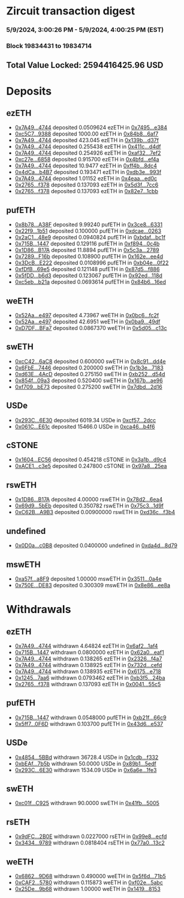 # Zircuit transaction digest
### 5/9/2024, 3:00:26 PM - 5/9/2024, 4:00:25 PM (EST)
### Block 19834431 to 19834714

## Total Value Locked: 2594416425.96 USD

# Deposits
## ezETH
- [0x7A49...4744](https://etherscan.io/address/0x7A493Be5c2ce014cD049Bf178a1ac0Db1B434744) deposited 0.0509624 ezETH in [0x7495...e384](https://etherscan.io/tx/0x7A493Be5c2ce014cD049Bf178a1ac0Db1B434744)
- [0xc5C7...9388](https://etherscan.io/address/0xc5C75cAF067Ae899a7EC10b86b5aB38C13879388) deposited 1000.00 ezETH in [0x84b8...6af7](https://etherscan.io/tx/0xc5C75cAF067Ae899a7EC10b86b5aB38C13879388)
- [0x7A49...4744](https://etherscan.io/address/0x7A493Be5c2ce014cD049Bf178a1ac0Db1B434744) deposited 423.045 ezETH in [0x139b...d37f](https://etherscan.io/tx/0x7A493Be5c2ce014cD049Bf178a1ac0Db1B434744)
- [0x7A49...4744](https://etherscan.io/address/0x7A493Be5c2ce014cD049Bf178a1ac0Db1B434744) deposited 0.255438 ezETH in [0x411c...d4df](https://etherscan.io/tx/0x7A493Be5c2ce014cD049Bf178a1ac0Db1B434744)
- [0x7A49...4744](https://etherscan.io/address/0x7A493Be5c2ce014cD049Bf178a1ac0Db1B434744) deposited 0.254926 ezETH in [0xaf32...7ef2](https://etherscan.io/tx/0x7A493Be5c2ce014cD049Bf178a1ac0Db1B434744)
- [0xc27e...6858](https://etherscan.io/address/0xc27e4312dc9C1624c899a17843C0C10e43b66858) deposited 0.915700 ezETH in [0x4bfd...ef4a](https://etherscan.io/tx/0xc27e4312dc9C1624c899a17843C0C10e43b66858)
- [0x7A49...4744](https://etherscan.io/address/0x7A493Be5c2ce014cD049Bf178a1ac0Db1B434744) deposited 10.9477 ezETH in [0xff4b...8dc4](https://etherscan.io/tx/0x7A493Be5c2ce014cD049Bf178a1ac0Db1B434744)
- [0x4dCa...b4B7](https://etherscan.io/address/0x4dCaCc289fA152a46c731Eec3Ae036001839b4B7) deposited 0.193471 ezETH in [0xdb3e...993f](https://etherscan.io/tx/0x4dCaCc289fA152a46c731Eec3Ae036001839b4B7)
- [0x7A49...4744](https://etherscan.io/address/0x7A493Be5c2ce014cD049Bf178a1ac0Db1B434744) deposited 1.01152 ezETH in [0x4eaa...ed0c](https://etherscan.io/tx/0x7A493Be5c2ce014cD049Bf178a1ac0Db1B434744)
- [0x2765...f378](https://etherscan.io/address/0x2765dfA2d641c02e96AfC0e6428F905e5610f378) deposited 0.137093 ezETH in [0x5d3f...7cc6](https://etherscan.io/tx/0x2765dfA2d641c02e96AfC0e6428F905e5610f378)
- [0x2765...f378](https://etherscan.io/address/0x2765dfA2d641c02e96AfC0e6428F905e5610f378) deposited 0.137093 ezETH in [0x82e7...1cbb](https://etherscan.io/tx/0x2765dfA2d641c02e96AfC0e6428F905e5610f378)
## pufETH
- [0x8b78...A38F](https://etherscan.io/address/0x8b78156cd4eCD317E31bbB108E85E450A7C2A38F) deposited 9.99240 pufETH in [0x3ce8...6331](https://etherscan.io/tx/0x8b78156cd4eCD317E31bbB108E85E450A7C2A38F)
- [0x22f9...1b51](https://etherscan.io/address/0x22f9E47a94b78E9D6B568cc36D31bc3d879F1b51) deposited 0.100000 pufETH in [0xdcae...0263](https://etherscan.io/tx/0x22f9E47a94b78E9D6B568cc36D31bc3d879F1b51)
- [0x2aC1...48e9](https://etherscan.io/address/0x2aC147d4FAb77197db573C435D706EC8e83848e9) deposited 0.0940824 pufETH in [0xbdaf...bc1f](https://etherscan.io/tx/0x2aC147d4FAb77197db573C435D706EC8e83848e9)
- [0x715B...1447](https://etherscan.io/address/0x715B9Ebdb2332da0a3315529043Db9CdC3921447) deposited 0.129116 pufETH in [0xf894...0c4b](https://etherscan.io/tx/0x715B9Ebdb2332da0a3315529043Db9CdC3921447)
- [0x1D86...B17A](https://etherscan.io/address/0x1D86c0985B650c3CBE665d14c860599B5214B17A) deposited 11.8894 pufETH in [0x5c3a...2789](https://etherscan.io/tx/0x1D86c0985B650c3CBE665d14c860599B5214B17A)
- [0x7289...F16b](https://etherscan.io/address/0x7289e48e7791Cef2f27F0a91FAb4B0dE5Cd9F16b) deposited 0.108900 pufETH in [0x162e...ee4d](https://etherscan.io/tx/0x7289e48e7791Cef2f27F0a91FAb4B0dE5Cd9F16b)
- [0x3DcB...E222](https://etherscan.io/address/0x3DcB53350451c4ca9b29c9c9aFCBE5850d4fE222) deposited 0.0108996 pufETH in [0xb04e...0f22](https://etherscan.io/tx/0x3DcB53350451c4ca9b29c9c9aFCBE5850d4fE222)
- [0xfDfB...69e5](https://etherscan.io/address/0xfDfB980B9bfE12224c8113B12A6DF2764c4269e5) deposited 0.121148 pufETH in [0x87d5...f886](https://etherscan.io/tx/0xfDfB980B9bfE12224c8113B12A6DF2764c4269e5)
- [0x5fDD...b6d3](https://etherscan.io/address/0x5fDDc6b879c153056371A9C72e78796c9AfFb6d3) deposited 0.123067 pufETH in [0x92ed...118d](https://etherscan.io/tx/0x5fDDc6b879c153056371A9C72e78796c9AfFb6d3)
- [0xc5eb...b21a](https://etherscan.io/address/0xc5eb70153144F5fdf6b7Ea296F76B24d52B5b21a) deposited 0.0693614 pufETH in [0x84b6...16ed](https://etherscan.io/tx/0xc5eb70153144F5fdf6b7Ea296F76B24d52B5b21a)
## weETH
- [0x52Aa...e497](https://etherscan.io/address/0x52Aa899454998Be5b000Ad077a46Bbe360F4e497) deposited 4.73967 weETH in [0x0bc6...fc2f](https://etherscan.io/tx/0x52Aa899454998Be5b000Ad077a46Bbe360F4e497)
- [0x52Aa...e497](https://etherscan.io/address/0x52Aa899454998Be5b000Ad077a46Bbe360F4e497) deposited 42.6951 weETH in [0x0ba9...49df](https://etherscan.io/tx/0x52Aa899454998Be5b000Ad077a46Bbe360F4e497)
- [0xD7DF...BFa7](https://etherscan.io/address/0xD7DF7E085214743530afF339aFC420c7c720BFa7) deposited 0.0867370 weETH in [0x5d05...c13c](https://etherscan.io/tx/0xD7DF7E085214743530afF339aFC420c7c720BFa7)
## swETH
- [0xcC42...6aC8](https://etherscan.io/address/0xcC4225fAB8636030dE8B96FfB79d90ca28686aC8) deposited 0.600000 swETH in [0x8c91...dd4e](https://etherscan.io/tx/0xcC4225fAB8636030dE8B96FfB79d90ca28686aC8)
- [0x6FbE...7446](https://etherscan.io/address/0x6FbE628b638BAfE57B2f944f2FE4F7587DdF7446) deposited 0.200000 swETH in [0x1b3e...7183](https://etherscan.io/tx/0x6FbE628b638BAfE57B2f944f2FE4F7587DdF7446)
- [0xd63E...4AcD](https://etherscan.io/address/0xd63Ed41CEeB0021f92D2273C485F34A984a54AcD) deposited 0.275150 swETH in [0xb252...d54d](https://etherscan.io/tx/0xd63Ed41CEeB0021f92D2273C485F34A984a54AcD)
- [0x854f...09a3](https://etherscan.io/address/0x854fa27ed1F361a4ce85aA8E9A67B64488A509a3) deposited 0.520400 swETH in [0x167b...ae96](https://etherscan.io/tx/0x854fa27ed1F361a4ce85aA8E9A67B64488A509a3)
- [0xf709...bE73](https://etherscan.io/address/0xf709F8dd3D7460596a13D063ab495EeB9729bE73) deposited 0.275200 swETH in [0x7dbd...2d16](https://etherscan.io/tx/0xf709F8dd3D7460596a13D063ab495EeB9729bE73)
## USDe
- [0x293C...6E30](https://etherscan.io/address/0x293C6937D8D82e05B01335F7B33FBA0c8e256E30) deposited 6019.34 USDe in [0xcf57...2dcc](https://etherscan.io/tx/0x293C6937D8D82e05B01335F7B33FBA0c8e256E30)
- [0x061C...E61c](https://etherscan.io/address/0x061C594850b9fAE25cB8F832Cf24E69fB0CfE61c) deposited 15466.0 USDe in [0xca46...b4f6](https://etherscan.io/tx/0x061C594850b9fAE25cB8F832Cf24E69fB0CfE61c)
## cSTONE
- [0x1604...EC56](https://etherscan.io/address/0x16044Bdb0b95cF1B9E63db7275D35eC180b5EC56) deposited 0.454218 cSTONE in [0x3a1b...d9c4](https://etherscan.io/tx/0x16044Bdb0b95cF1B9E63db7275D35eC180b5EC56)
- [0xACE1...c3e5](https://etherscan.io/address/0xACE11BCC91C3e6368285202fAaCf84c05f80c3e5) deposited 0.247800 cSTONE in [0x97a8...25ea](https://etherscan.io/tx/0xACE11BCC91C3e6368285202fAaCf84c05f80c3e5)
## rswETH
- [0x1D86...B17A](https://etherscan.io/address/0x1D86c0985B650c3CBE665d14c860599B5214B17A) deposited 4.00000 rswETH in [0x78d2...6ea4](https://etherscan.io/tx/0x1D86c0985B650c3CBE665d14c860599B5214B17A)
- [0x69d9...5bEb](https://etherscan.io/address/0x69d942eEe53E0C46B944b420E73E315471FF5bEb) deposited 0.350782 rswETH in [0x75c3...1d9f](https://etherscan.io/tx/0x69d942eEe53E0C46B944b420E73E315471FF5bEb)
- [0xC62B...A9B3](https://etherscan.io/address/0xC62B0Be1B0e0b107084fB8D56b62b90cCE5BA9B3) deposited 0.00900000 rswETH in [0xd36c...f3b4](https://etherscan.io/tx/0xC62B0Be1B0e0b107084fB8D56b62b90cCE5BA9B3)
## undefined
- [0x0D0a...c0B8](https://etherscan.io/address/0x0D0aA5e44CD5f2CBfD58f9950dfb2F61f7a3c0B8) deposited 0.0400000 undefined in [0xda4d...8d79](https://etherscan.io/tx/0x0D0aA5e44CD5f2CBfD58f9950dfb2F61f7a3c0B8)
## mswETH
- [0xa57f...a8F9](https://etherscan.io/address/0xa57fD6C106a8C401c558a593aB512E3876c3a8F9) deposited 1.00000 mswETH in [0x3511...0a4e](https://etherscan.io/tx/0xa57fD6C106a8C401c558a593aB512E3876c3a8F9)
- [0x750E...DE83](https://etherscan.io/address/0x750EcC39214780D1F78407A123570E71A697DE83) deposited 0.300309 mswETH in [0x8e86...ee8a](https://etherscan.io/tx/0x750EcC39214780D1F78407A123570E71A697DE83)
# Withdrawals
## ezETH
- [0x7A49...4744](https://etherscan.io/address/0x7A493Be5c2ce014cD049Bf178a1ac0Db1B434744) withdrawn 4.64824 ezETH in [0x6af2...1af4](https://etherscan.io/tx/0x7A493Be5c2ce014cD049Bf178a1ac0Db1B434744)
- [0x715B...1447](https://etherscan.io/address/0x715B9Ebdb2332da0a3315529043Db9CdC3921447) withdrawn 0.0800000 ezETH in [0x62a0...eaf1](https://etherscan.io/tx/0x715B9Ebdb2332da0a3315529043Db9CdC3921447)
- [0x7A49...4744](https://etherscan.io/address/0x7A493Be5c2ce014cD049Bf178a1ac0Db1B434744) withdrawn 0.138265 ezETH in [0x2326...f4a7](https://etherscan.io/tx/0x7A493Be5c2ce014cD049Bf178a1ac0Db1B434744)
- [0x7A49...4744](https://etherscan.io/address/0x7A493Be5c2ce014cD049Bf178a1ac0Db1B434744) withdrawn 0.138925 ezETH in [0x732d...cefd](https://etherscan.io/tx/0x7A493Be5c2ce014cD049Bf178a1ac0Db1B434744)
- [0x7A49...4744](https://etherscan.io/address/0x7A493Be5c2ce014cD049Bf178a1ac0Db1B434744) withdrawn 0.138935 ezETH in [0x6175...e718](https://etherscan.io/tx/0x7A493Be5c2ce014cD049Bf178a1ac0Db1B434744)
- [0x1245...7aa6](https://etherscan.io/address/0x12450B290e2C70b15291e7298F36aB2682B77aa6) withdrawn 0.0793462 ezETH in [0xb3f5...24ba](https://etherscan.io/tx/0x12450B290e2C70b15291e7298F36aB2682B77aa6)
- [0x2765...f378](https://etherscan.io/address/0x2765dfA2d641c02e96AfC0e6428F905e5610f378) withdrawn 0.137093 ezETH in [0x0041...55c5](https://etherscan.io/tx/0x2765dfA2d641c02e96AfC0e6428F905e5610f378)
## pufETH
- [0x715B...1447](https://etherscan.io/address/0x715B9Ebdb2332da0a3315529043Db9CdC3921447) withdrawn 0.0548000 pufETH in [0xb21f...66c9](https://etherscan.io/tx/0x715B9Ebdb2332da0a3315529043Db9CdC3921447)
- [0x5ff7...0F6D](https://etherscan.io/address/0x5ff746d40D2b265C46d6ef2c8e0fC9Cb6E3c0F6D) withdrawn 0.103700 pufETH in [0x43d6...e537](https://etherscan.io/tx/0x5ff746d40D2b265C46d6ef2c8e0fC9Cb6E3c0F6D)
## USDe
- [0x4854...5BBd](https://etherscan.io/address/0x4854CdEbC5da8fDedF78549aF3FBad7AF6915BBd) withdrawn 36728.4 USDe in [0x1cdb...f332](https://etherscan.io/tx/0x4854CdEbC5da8fDedF78549aF3FBad7AF6915BBd)
- [0xbEAf...7b5b](https://etherscan.io/address/0xbEAf0dAC9Ef0b08dB63856e987e06F5B1A177b5b) withdrawn 50.0000 USDe in [0x89b1...5edf](https://etherscan.io/tx/0xbEAf0dAC9Ef0b08dB63856e987e06F5B1A177b5b)
- [0x293C...6E30](https://etherscan.io/address/0x293C6937D8D82e05B01335F7B33FBA0c8e256E30) withdrawn 1534.09 USDe in [0x6a6e...1fe3](https://etherscan.io/tx/0x293C6937D8D82e05B01335F7B33FBA0c8e256E30)
## swETH
- [0xc01f...C925](https://etherscan.io/address/0xc01f46f418B9D9BACDCaf9453E8F0f1ca818C925) withdrawn 90.0000 swETH in [0x41fb...5005](https://etherscan.io/tx/0xc01f46f418B9D9BACDCaf9453E8F0f1ca818C925)
## rsETH
- [0x9dFC...2B0E](https://etherscan.io/address/0x9dFC156fEBD4F8E149aFC34dCA3102f2130E2B0E) withdrawn 0.0227000 rsETH in [0x99e8...ecfd](https://etherscan.io/tx/0x9dFC156fEBD4F8E149aFC34dCA3102f2130E2B0E)
- [0x3434...9789](https://etherscan.io/address/0x34349c5569e7B846c3558961552D2202760A9789) withdrawn 0.0818404 rsETH in [0x77a0...13c2](https://etherscan.io/tx/0x34349c5569e7B846c3558961552D2202760A9789)
## weETH
- [0x6862...9D68](https://etherscan.io/address/0x686288F8cfC9374a4a0aDF26D082E7bbd4a19D68) withdrawn 0.490000 weETH in [0x5f6d...71b5](https://etherscan.io/tx/0x686288F8cfC9374a4a0aDF26D082E7bbd4a19D68)
- [0xCAF2...5780](https://etherscan.io/address/0xCAF2A29d2f39cDF13Fdf04F6081D4Ffe3BE65780) withdrawn 0.115873 weETH in [0xf02e...5abc](https://etherscan.io/tx/0xCAF2A29d2f39cDF13Fdf04F6081D4Ffe3BE65780)
- [0x25De...9b68](https://etherscan.io/address/0x25De77fCC0207bD33873ba5C0B2e10aE6A989b68) withdrawn 1.00000 weETH in [0x1419...8153](https://etherscan.io/tx/0x25De77fCC0207bD33873ba5C0B2e10aE6A989b68)
